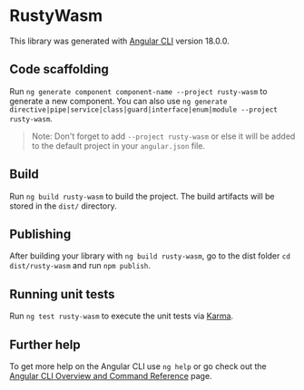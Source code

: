 # RustyWasm

This library was generated with [Angular CLI](https://github.com/angular/angular-cli) version 18.0.0.

## Code scaffolding

Run `ng generate component component-name --project rusty-wasm` to generate a new component. You can also use `ng generate directive|pipe|service|class|guard|interface|enum|module --project rusty-wasm`.
> Note: Don't forget to add `--project rusty-wasm` or else it will be added to the default project in your `angular.json` file. 

## Build

Run `ng build rusty-wasm` to build the project. The build artifacts will be stored in the `dist/` directory.

## Publishing

After building your library with `ng build rusty-wasm`, go to the dist folder `cd dist/rusty-wasm` and run `npm publish`.

## Running unit tests

Run `ng test rusty-wasm` to execute the unit tests via [Karma](https://karma-runner.github.io).

## Further help

To get more help on the Angular CLI use `ng help` or go check out the [Angular CLI Overview and Command Reference](https://angular.dev/tools/cli) page.
